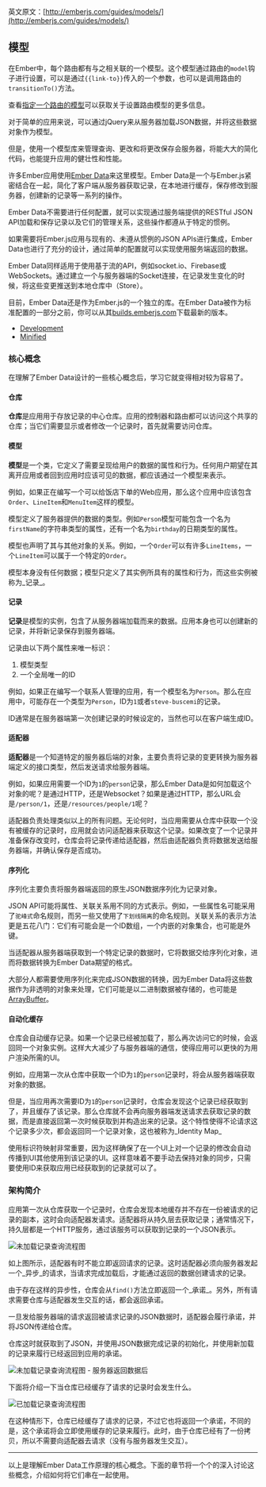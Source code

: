 英文原文：[http://emberjs.com/guides/models/](http://emberjs.com/guides/models/)

## 模型

在Ember中，每个路由都有与之相关联的一个模型。这个模型通过路由的`model`钩子进行设置，可以是通过`{{link-to}}`传入的一个参数，也可以是调用路由的`transitionTo()`方法。

查看[指定一个路由的模型](/guides/routing/specifying-a-routes-model)可以获取关于设置路由模型的更多信息。

对于简单的应用来说，可以通过jQuery来从服务器加载JSON数据，并将这些数据对象作为模型。

但是，使用一个模型库来管理查询、更改和将更改保存会服务器，将能大大的简化代码，也能提升应用的健壮性和性能。

许多Ember应用使用[Ember Data][emberdata]来这里模型。Ember
Data是一个与Ember.js紧密结合在一起，简化了客户端从服务器获取记录，在本地进行缓存，保存修改到服务器，创建新的记录等一系列的操作。

Ember Data不需要进行任何配置，就可以实现通过服务端提供的RESTful JSON
API加载和保存记录以及它们的管理关系，这些操作都遵从于特定的惯例。

如果需要将Ember.js应用与现有的、未遵从惯例的JSON APIs进行集成，Ember
Data也进行了充分的设计，通过简单的配置就可以实现使用服务端返回的数据。

Ember
Data同样适用于使用基于流的API，例如socket.io、Firebase或WebSockets。通过建立一个与服务器端的Socket连接，在记录发生变化的时候，将这些变更推送到本地仓库中（Store）。

目前，Ember Data还是作为Ember.js的一个独立的库。在Ember Data被作为标准配置的一部分之前，你可以从其[builds.emberjs.com][builds]下载最新的版本。

* [Development][development-build]
* [Minified][minified-build]
 
[emberdata]: https://github.com/emberjs/data
[builds]: http://emberjs.com/builds
[development-build]: http://builds.emberjs.com/canary/ember-data.js
[minified-build]: http://builds.emberjs.com/canary/ember-data.min.js

### 核心概念

在理解了Ember Data设计的一些核心概念后，学习它就变得相对较为容易了。

#### 仓库

**仓库**是应用用于存放记录的中心仓库。应用的控制器和路由都可以访问这个共享的仓库；当它们需要显示或者修改一个记录时，首先就需要访问仓库。

#### 模型

**模型**是一个类，它定义了需要呈现给用户的数据的属性和行为。任何用户期望在其离开应用或者回到应用时应该可见的数据，都应该通过一个模型来表示。

例如，如果正在编写一个可以给饭店下单的Web应用，那么这个应用中应该包含`Order`、`LineItem`和`MenuItem`这样的模型。

模型定义了服务器提供的数据的类型。例如`Person`模型可能包含一个名为`firstName`的字符串类型的属性，还有一个名为`birthday`的日期类型的属性。

模型也声明了其与其他对象的关系。例如，一个`Order`可以有许多`LineItems`，一个`LineItem`可以属于一个特定的`Order`。

模型本身没有任何数据；模型只定义了其实例所具有的属性和行为，而这些实例被称为_记录_。

#### 记录

**记录**是模型的实例，包含了从服务器端加载而来的数据。应用本身也可以创建新的记录，并将新记录保存到服务器端。

记录由以下两个属性来唯一标识：

1. 模型类型
2. 一个全局唯一的ID

例如，如果正在编写一个联系人管理的应用，有一个模型名为`Person`。那么在应用中，可能存在一个类型为`Person`，ID为`1`或者`steve-buscemi`的记录。

ID通常是在服务器端第一次创建记录的时候设定的，当然也可以在客户端生成ID。

#### 适配器

**适配器**是一个知道特定的服务器后端的对象，主要负责将记录的变更转换为服务器端定义的接口类型，然后发送请求给服务器端。

例如，如果应用需要一个ID为`1`的`person`记录，那么Ember Data是如何加载这个对象的呢？是通过HTTP，还是Websocket？如果是通过HTTP，那么URL会是`/person/1`，还是`/resources/people/1`呢？

适配器负责处理类似以上的所有问题。无论何时，当应用需要从仓库中获取一个没有被缓存的记录时，应用就会访问适配器来获取这个记录。如果改变了一个记录并准备保存改变时，仓库会将记录传递给适配器，然后由适配器负责将数据发送给服务器端，并确认保存是否成功。

#### 序列化

序列化主要负责将服务器端返回的原生JSON数据序列化为记录对象。

JSON API可能将属性、关联关系用不同的方式表示。例如，一些属性名可能采用了`驼峰式`命名规则，而另一些又使用了`下划线隔离`的命名规则。关联关系的表示方法更是五花八门：它们有可能会是一个ID数组，一个内嵌的对象集合，也可能是外键。

当适配器从服务器端获取到一个特定记录的数据时，它将数据交给序列化对象，进而将数据转换为Ember Data期望的格式。

大部分人都需要使用序列化来完成JSON数据的转换，因为Ember
Data将这些数据作为非透明的对象来处理，它们可能是以二进制数据被存储的，也可能是[ArrayBuffer](https://developer.mozilla.org/en-US/docs/Web/JavaScript/Typed_arrays/ArrayBuffer)。

#### 自动化缓存

仓库会自动缓存记录。如果一个记录已经被加载了，那么再次访问它的时候，会返回同一个对象实例。这样大大减少了与服务器端的通信，使得应用可以更快的为用户渲染所需的UI。

例如，应用第一次从仓库中获取一个ID为`1`的`person`记录时，将会从服务器端获取对象的数据。

但是，当应用再次需要ID为`1`的`person`记录时，仓库会发现这个记录已经获取到了，并且缓存了该记录。那么仓库就不会再向服务器端发送请求去获取记录的数据，而是直接返回第一次时候获取到并构造出来的记录。这个特性使得不论请求这个记录多少次，都会返回同一个记录对象，这也被称为_Identity Map_

使用标识符映射非常重要，因为这样确保了在一个UI上对一个记录的修改会自动传播到UI其他使用到该记录的UI。这样意味着不要手动去保持对象的同步，只需要使用ID来获取应用已经获取到的记录就可以了。

### 架构简介

应用第一次从仓库获取一个记录时，仓库会发现本地缓存并不存在一份被请求的记录的副本，这时会向适配器发请求。适配器将从持久层去获取记录；通常情况下，持久层都是一个HTTP服务，通过该服务可以获取到记录的一个JSON表示。

![未加载记录查询流程图](/images/guides/models/finding-unloaded-record-step1-diagram.png)

如上图所示，适配器有时不能立即返回请求的记录。这时适配器必须向服务器发起一个_异步_的请求，当请求完成加载后，才能通过返回的数据创建请求的记录。

由于存在这样的异步性，仓库会从`find()`方法立即返回一个_承诺_。另外，所有请求需要仓库与适配器发生交互的话，都会返回承诺。

一旦发给服务器端的请求返回被请求记录的JSON数据时，适配器会履行承诺，并将JSON传递给仓库。

仓库这时就获取到了JSON，并使用JSON数据完成记录的初始化，并使用新加载的记录来履行已经返回到应用的承诺。

![未加载记录查询流程图 - 服务器返回数据后](/images/guides/models/finding-unloaded-record-step2-diagram.png)

下面将介绍一下当仓库已经缓存了请求的记录时会发生什么。

![已加载记录查询流程图](/images/guides/models/finding-loaded-record-diagram.png)

在这种情形下，仓库已经缓存了请求的记录，不过它也将返回一个承诺，不同的是，这个承诺将会立即使用缓存的记录来履行。此时，由于仓库已经有了一份拷贝，所以不需要向适配器去请求（没有与服务器发生交互）。

---

以上是理解Ember Data工作原理的核心概念。下面的章节将一个个的深入讨论这些概念，介绍如何将它们串在一起使用。
